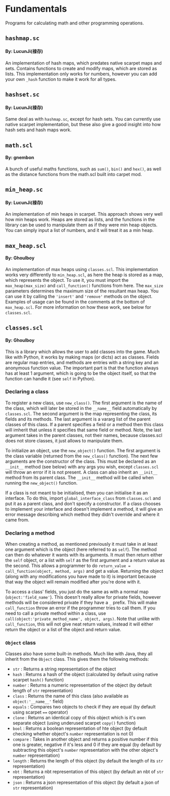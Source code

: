 # Fundamentals
Programs for calculating math and other programming operations.

## `hashmap.sc`
#### By: LucunJi(禄存)
An implementation of hash maps, which predates native scarpet maps and sets. Contains functions to create and 
modify maps, which are stored as lists. This implementation only works for numbers, however you can add your 
own `_hash` function  to make it work for all types.

## `hashset.sc`
#### By: LucunJi(禄存)
Same deal as with `hashmap.sc`, except for hash sets. You can currently use native scarpet implementation, but 
these also give a good insight into how hash sets and hash maps work.

## `math.scl`
#### By: gnembon
A bunch of useful maths functions, such as `sum()`, `bin()` and `hex()`, as well as the distance functions 
from the math.scl built into carpet mod.

## `min_heap.sc`
#### By: LucunJi(禄存)
An implementation of min heaps in scarpet. This approach shows very well how min heaps work. Heaps are stored 
as lists, and the functions in the library can be used to manipulate them as if they were min heap objects.
You can simply input a list of numbers, and it will treat it as a min heap.

## `max_heap.scl`
#### By: Ghoulboy
An implementation of max heaps using `classes.scl`. This implementation works very differently to 
`min_heap.scl`, as here the heap is stored as a map, which represents the object.
To use it, you must import the `max_heap(max_size)` and `call_function()` functions from here.
The `max_size` parameters determines the maximum size of the resultant max heap.
You can use it by calling the `'insert'` and `'remove'` methods on the object.
Examples of usage can be found in the comments at the bottom of `max_heap.scl`.
For more information on how these work, see below for `classes.scl`.

## `classes.scl`
#### By: Ghoulboy
This is a library which allows the user to add classes into the game. Much like with Python, it works by 
making maps (or dicts) act as classes. Fields are regular map entries, and methods are entries with a string 
key and an anonymous function value. The important part is that the function always has at least 1 argument, 
which is going to be the object itself, so that the function can handle it (see `self` in Python).

### Declaring a class
To register a new class, use `new_class()`. The first argument is the name of the class, which will later be 
stored in the `__name__` field automatically by `classes.scl`. The second argument is the map representing the 
class, its fields and its methods. The last argument is a vararg list of the parent classes of this class. If 
a parent specifies a field or a method then this class will imherit that unless it specifies that same field 
or method. Note, the last argument takes in the parent classes, not their names, because classes.scl does not 
store classes, it just allows to manipulate them.

To initialize an object, use the `new_object()` function. The first argument is the class variable (returned from 
the `new_class()` function). The next few arguments are the constructor of the class. This must be declared as an 
`__init__` method (see below) with any args you wish, except `classes.scl` will throw an error if it is not 
present. A class can also inherit an `__init__` method from its parent class. The `__init__` method will be 
called when running the `new_object()` function.

If a class is not meant to be initialised, then you can initialise it as an interface. To do this, import 
`global_interface_class` from `classes.scl` and put it as a parent class, and don't specify a constructor. If a 
class chooses to implement your interface and doesn't implement a method, it will give an error message 
describing which method they didn't override and where it came from.

### Declaring a method
When creating a method, as mentioned previously it must take in at least one argument which is the object 
(here referred to as `self`). The method can then do whatever it wants with its arguments. It must then return 
either the `self` object, or a list with `self` as the first argument and a return value as the second. This 
allows a programmer to do `return_value = call_function(object, method, args)` and get a value. Returning the 
object (along with any modifications you have made to it) is important because that way the object will remain 
modified after you're done with it.

To access a class' fields, you just do the same as with a normal map (`object:'field_name'`). This doesn't 
really allow for private fields, however methods will be considered private if they have a `_` prefix. This 
will make `call_function` throw an error if the programmer tries to call them. If you need to call a private 
method within a class, use `call(object:'private_method_name', object, args)`. Note that unlike with 
`call_function`, this will not give neat return values, instead it will either return the object or a list of the object and return value.

### `Object` class
Classes also have some built-in methods. Much like with Java, they all inherit from the `Object` class. This 
gives them the following methods:
 - `str` : Returns a string representation of the object
 - `hash` : Returns a hash of the object (calculated by default using native scarpet `hash()` function)
 - `number` : Returns a numeric representation of the object (by default length of `str` representation)
 - `class` : Returns the name of this class (also available as `object:'__name__'` field)
 - `equals` : Compares two objects to check if they are equal (by default using scarpet `==` operator)
 - `clone` : Returns an identical copy of this object which is it's own separate object (using underused scarpet 
    `copy()` function)
 - `bool` : Returns a boolean representation of hte object (by default checking whether object's `number` 
    representation is not 0)
 - `compare` : Takes in another object and returns a positive number if this one is greater, negative if it's 
    less and 0 if they are equal (by default by subtracting this object's `number` representation with the other 
    object's `number` representation)
 - `length` : Returns the length of this object (by default the length of its `str` representation)
 - `nbt` : Returns a nbt representation of this object (by default an nbt of `str` representation)
 - `json` : Returns a json representation of this object (by default a json of `str` representation)
